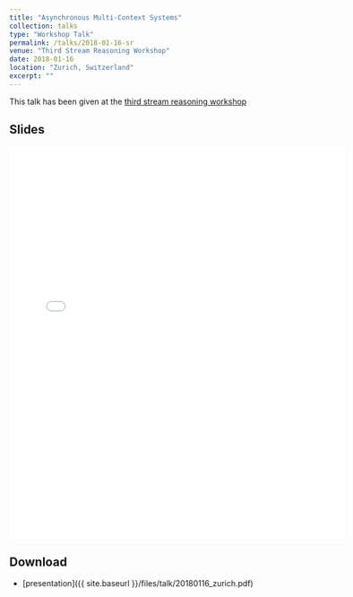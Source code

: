 ```yaml
---
title: "Asynchronous Multi-Context Systems"
collection: talks
type: "Workshop Talk"
permalink: /talks/2018-01-16-sr
venue: "Third Stream Reasoning Workshop"
date: 2018-01-16
location: "Zurich, Switzerland"
excerpt: ""
---
```

This talk has been given at the [third stream reasoning workshop](https://www.ifi.uzh.ch/en/ddis/events/streamreasoning2018.html)

## Slides
<embed src="{{ site.baseurl }}/files/talk/20180116_zurich.pdf" width="600" height="700" type='application/pdf'> 

## Download
* [presentation]({{ site.baseurl }}/files/talk/20180116_zurich.pdf)
